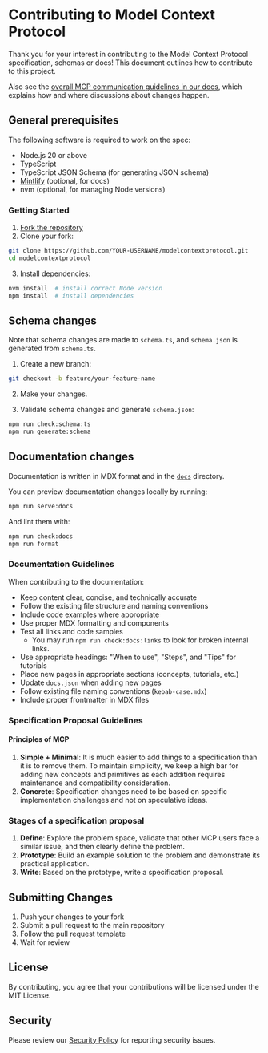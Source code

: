 # Contributing to Model Context Protocol

Thank you for your interest in contributing to the Model Context Protocol specification, schemas or docs!
This document outlines how to contribute to this project.

Also see the [overall MCP communication guidelines in our docs](https://modelcontextprotocol.io/community/communication), which explains how and where discussions about changes happen.

## General prerequisites

The following software is required to work on the spec:

- Node.js 20 or above
- TypeScript
- TypeScript JSON Schema (for generating JSON schema)
- [Mintlify](https://mintlify.com/) (optional, for docs)
- nvm (optional, for managing Node versions)

### Getting Started

1. [Fork the repository](https://docs.github.com/en/pull-requests/collaborating-with-pull-requests/working-with-forks/fork-a-repo)
2. Clone your fork:

```bash
git clone https://github.com/YOUR-USERNAME/modelcontextprotocol.git
cd modelcontextprotocol
```

3. Install dependencies:

```bash
nvm install  # install correct Node version
npm install  # install dependencies
```

## Schema changes

Note that schema changes are made to `schema.ts`, and `schema.json` is generated from
`schema.ts`.

1. Create a new branch:

```bash
git checkout -b feature/your-feature-name
```

2. Make your changes.

3. Validate schema changes and generate `schema.json`:

```bash
npm run check:schema:ts
npm run generate:schema
```

## Documentation changes

Documentation is written in MDX format and in the [`docs`](./docs) directory.

You can preview documentation changes locally by running:

```bash
npm run serve:docs
```

And lint them with:

```bash
npm run check:docs
npm run format
```

### Documentation Guidelines

When contributing to the documentation:

- Keep content clear, concise, and technically accurate
- Follow the existing file structure and naming conventions
- Include code examples where appropriate
- Use proper MDX formatting and components
- Test all links and code samples
  - You may run `npm run check:docs:links` to look for broken internal links.
- Use appropriate headings: "When to use", "Steps", and "Tips" for tutorials
- Place new pages in appropriate sections (concepts, tutorials, etc.)
- Update `docs.json` when adding new pages
- Follow existing file naming conventions (`kebab-case.mdx`)
- Include proper frontmatter in MDX files

### Specification Proposal Guidelines

#### Principles of MCP

1. **Simple + Minimal**: It is much easier to add things to a specification than it is to
   remove them. To maintain simplicity, we keep a high bar for adding new concepts and
   primitives as each addition requires maintenance and compatibility consideration.
2. **Concrete**: Specification changes need to be based on specific implementation
   challenges and not on speculative ideas.

### Stages of a specification proposal

1. **Define**: Explore the problem space, validate that other MCP users face a similar
   issue, and then clearly define the problem.
2. **Prototype**: Build an example solution to the problem and demonstrate its practical
   application.
3. **Write**: Based on the prototype, write a specification proposal.

## Submitting Changes

1. Push your changes to your fork
2. Submit a pull request to the main repository
3. Follow the pull request template
4. Wait for review

## License

By contributing, you agree that your contributions will be licensed under the MIT
License.

## Security

Please review our [Security Policy](SECURITY.md) for reporting security issues.
